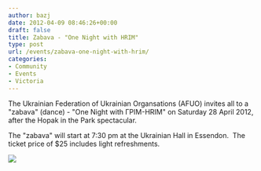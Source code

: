 ```yaml
---
author: bazj
date: 2012-04-09 08:46:26+00:00
draft: false
title: Zabava - "One Night with HRIM"
type: post
url: /events/zabava-one-night-with-hrim/
categories:
- Community
- Events
- Victoria
---
```


The Ukrainian Federation of Ukrainian Organsations (AFUO) invites all to a "zabava" (dance) - "One Night with ГРІМ-HRIM" on Saturday 28 April 2012, after the Hopak in the Park spectacular.

The "zabava" will start at 7:30 pm at the Ukrainian Hall in Essendon.  The ticket price of $25 includes light refreshments.

[![](http://www.ozeukes.com/wp-content/uploads/2012/04/HIPT-Zabava-2012.jpg)
](http://www.ozeukes.com/wp-content/uploads/2012/04/HIPT-Zabava-2012.jpg)
